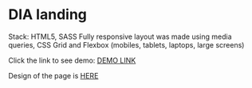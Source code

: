 <h1>DIA landing</h1>
Stack: HTML5, SASS
Fully responsive layout was made using media queries, CSS Grid and Flexbox (mobiles, tablets, laptops, large screens)

Click the link to see demo: <a href="https://romanfedusevych.github.io/DIA_landing/">DEMO LINK</a>

Design of the page is <a href="https://www.figma.com/file/7qwsWggv9BAxMi2VPhBuPr/Air-(formerly-Dia)?node-id=9138%3A35">HERE</a>
